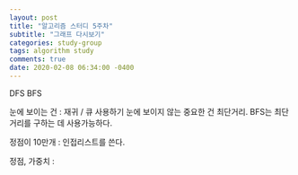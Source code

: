 ```yaml
---
layout: post
title: "알고리즘 스터디 5주차"
subtitle: "그래프 다시보기"
categories: study-group
tags: algorithm study  
comments: true
date: 2020-02-08 06:34:00 -0400
---
```



DFS
BFS

눈에 보이는 건 : 재귀 / 큐 사용하기
눈에 보이지 않는 중요한 건 최단거리. BFS는 최단거리를 구하는 데 사용가능하다.

정점이 10만개 : 인접리스트를 쓴다.

정점, 가중치 : 
